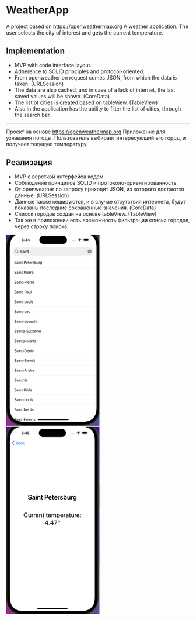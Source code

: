 # WeatherApp
A project based on https://openweathermap.org
A weather application.
The user selects the city of interest and gets the current temperature.

## Implementation
- MVP with code interface layout.
- Adherence to SOLID principles and protocol-oriented.
- From openweather on request comes JSON, from which the data is taken. (URLSession)
- The data are also cached, and in case of a lack of internet, the last saved values will be shown. (CoreData)
- The list of cities is created based on tableView. (TableView)
- Also in the application has the ability to filter the list of cities, through the search bar.

------------------------------------

Проект на основе https://openweathermap.org
Приложение для узнавания погоды.
Пользователь выбирает интересующий его город, и получает текущую температуру.

## Реализация 
- MVP с вёрсткой интерфейса кодом. 
- Соблюдение принципов SOLID и протоколо-ориентированность.
- От openweather по запросу приходит JSON, из которого достаются данные. (URLSession)
- Данные также кешируются, и в случае отсутствия интернета, будут показаны последние сохранённые значения. (CoreData)
- Список городов создан на основе tableView. (TableView)
- Так же в приложении есть возможность фильтрации списка городов, через строку поиска. 


<img src="weatherTestApp/App/Assets.xcassets/Screenshot1.imageset/Screenshot1.png" width="256"/> <img src="weatherTestApp/App/Assets.xcassets/Screenshot2.imageset/Screenshot2.png" width="256"/> 
